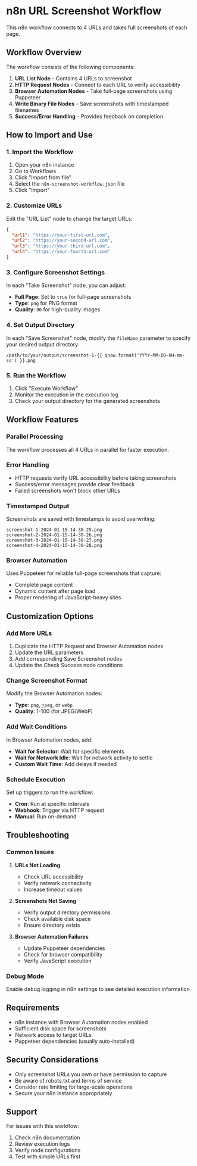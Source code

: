 # n8n URL Screenshot Workflow

This n8n workflow connects to 4 URLs and takes full screenshots of each page.

## Workflow Overview

The workflow consists of the following components:

1. **URL List Node** - Contains 4 URLs to screenshot
2. **HTTP Request Nodes** - Connect to each URL to verify accessibility
3. **Browser Automation Nodes** - Take full-page screenshots using Puppeteer
4. **Write Binary File Nodes** - Save screenshots with timestamped filenames
5. **Success/Error Handling** - Provides feedback on completion

## How to Import and Use

### 1. Import the Workflow

1. Open your n8n instance
2. Go to Workflows
3. Click "Import from file"
4. Select the `n8n-screenshot-workflow.json` file
5. Click "Import"

### 2. Customize URLs

Edit the "URL List" node to change the target URLs:

```json
{
  "url1": "https://your-first-url.com",
  "url2": "https://your-second-url.com", 
  "url3": "https://your-third-url.com",
  "url4": "https://your-fourth-url.com"
}
```

### 3. Configure Screenshot Settings

In each "Take Screenshot" node, you can adjust:

- **Full Page**: Set to `true` for full-page screenshots
- **Type**: `png` for PNG format
- **Quality**: `90` for high-quality images

### 4. Set Output Directory

In each "Save Screenshot" node, modify the `fileName` parameter to specify your desired output directory:

```
/path/to/your/output/screenshot-1-{{ $now.format('YYYY-MM-DD-HH-mm-ss') }}.png
```

### 5. Run the Workflow

1. Click "Execute Workflow" 
2. Monitor the execution in the execution log
3. Check your output directory for the generated screenshots

## Workflow Features

### Parallel Processing
The workflow processes all 4 URLs in parallel for faster execution.

### Error Handling
- HTTP requests verify URL accessibility before taking screenshots
- Success/error messages provide clear feedback
- Failed screenshots won't block other URLs

### Timestamped Output
Screenshots are saved with timestamps to avoid overwriting:
```
screenshot-1-2024-01-15-14-30-25.png
screenshot-2-2024-01-15-14-30-26.png
screenshot-3-2024-01-15-14-30-27.png
screenshot-4-2024-01-15-14-30-28.png
```

### Browser Automation
Uses Puppeteer for reliable full-page screenshots that capture:
- Complete page content
- Dynamic content after page load
- Proper rendering of JavaScript-heavy sites

## Customization Options

### Add More URLs
1. Duplicate the HTTP Request and Browser Automation nodes
2. Update the URL parameters
3. Add corresponding Save Screenshot nodes
4. Update the Check Success node conditions

### Change Screenshot Format
Modify the Browser Automation nodes:
- **Type**: `png`, `jpeg`, or `webp`
- **Quality**: 1-100 (for JPEG/WebP)

### Add Wait Conditions
In Browser Automation nodes, add:
- **Wait for Selector**: Wait for specific elements
- **Wait for Network Idle**: Wait for network activity to settle
- **Custom Wait Time**: Add delays if needed

### Schedule Execution
Set up triggers to run the workflow:
- **Cron**: Run at specific intervals
- **Webhook**: Trigger via HTTP request
- **Manual**: Run on-demand

## Troubleshooting

### Common Issues

1. **URLs Not Loading**
   - Check URL accessibility
   - Verify network connectivity
   - Increase timeout values

2. **Screenshots Not Saving**
   - Verify output directory permissions
   - Check available disk space
   - Ensure directory exists

3. **Browser Automation Failures**
   - Update Puppeteer dependencies
   - Check for browser compatibility
   - Verify JavaScript execution

### Debug Mode
Enable debug logging in n8n settings to see detailed execution information.

## Requirements

- n8n instance with Browser Automation nodes enabled
- Sufficient disk space for screenshots
- Network access to target URLs
- Puppeteer dependencies (usually auto-installed)

## Security Considerations

- Only screenshot URLs you own or have permission to capture
- Be aware of robots.txt and terms of service
- Consider rate limiting for large-scale operations
- Secure your n8n instance appropriately

## Support

For issues with this workflow:
1. Check n8n documentation
2. Review execution logs
3. Verify node configurations
4. Test with simple URLs first 